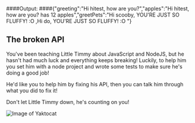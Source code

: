 ####Output:
####{"greeting":"Hi hitest, how are you?","apples":"Hi hitest, how are you? has 12 apples","greetPets":"Hi scooby, YOU'RE JUST SO FLUFFY! :O ,Hi do, YOU'RE JUST SO FLUFFY! :O "}


## The broken API

You've been teaching Little Timmy about JavaScript and NodeJS, but he hasn't had much luck and everything keeps breaking! Luckily, to help him you set him with a node project and wrote some tests to make sure he's doing a good job!

He'd like you to help him by fixing his API, then you can talk him through what you did to fix it!

Don't let Little Timmy down, he's counting on you!

![Image of Yaktocat](http://mashable.com/wp-content/uploads/2013/07/Dr.-Who.gif)
